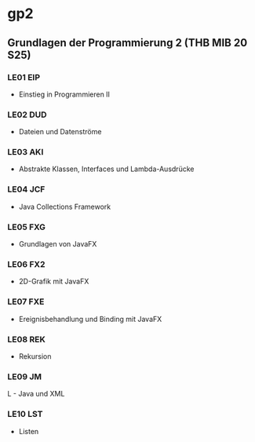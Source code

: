 # gp2
## Grundlagen der Programmierung 2 (THB MIB 20 S25)
### LE01 EIP
- Einstieg in Programmieren II
### LE02 DUD
- Dateien und Datenströme
### LE03 AKI
- Abstrakte Klassen, Interfaces und Lambda-Ausdrücke
### LE04 JCF
- Java Collections Framework
### LE05 FXG
- Grundlagen von JavaFX
### LE06 FX2
- 2D-Grafik mit JavaFX
### LE07 FXE
- Ereignisbehandlung und Binding mit JavaFX
### LE08 REK
- Rekursion
### LE09 JM
L - Java und XML
### LE10 LST
- Listen
